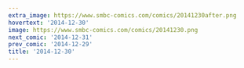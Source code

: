 ```yaml
---
extra_image: https://www.smbc-comics.com/comics/20141230after.png
hovertext: '2014-12-30'
image: https://www.smbc-comics.com/comics/20141230.png
next_comic: '2014-12-31'
prev_comic: '2014-12-29'
title: '2014-12-30'
---
```


